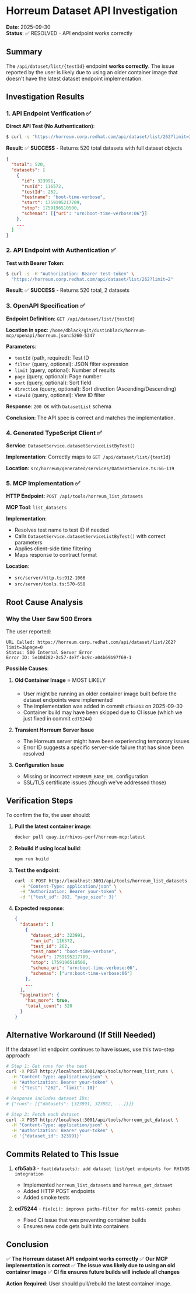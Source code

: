 # Horreum Dataset API Investigation

**Date**: 2025-09-30  
**Status**: ✅ RESOLVED - API endpoint works correctly

## Summary

The `/api/dataset/list/{testId}` endpoint **works correctly**. The issue reported by the user is likely due to using an older container image that doesn't have the latest dataset endpoint implementation.

## Investigation Results

### 1. API Endpoint Verification ✅

**Direct API Test (No Authentication)**:

```bash
$ curl -s "https://horreum.corp.redhat.com/api/dataset/list/262?limit=3"
```

**Result**: ✅ **SUCCESS** - Returns 520 total datasets with full dataset objects

```json
{
  "total": 520,
  "datasets": [
    {
      "id": 323991,
      "runId": 116572,
      "testId": 262,
      "testname": "boot-time-verbose",
      "start": 1759195217709,
      "stop": 1759196510500,
      "schemas": [{"uri": "urn:boot-time-verbose:06"}]
    },
    ...
  ]
}
```

### 2. API Endpoint with Authentication ✅

**Test with Bearer Token**:

```bash
$ curl -s -H "Authorization: Bearer test-token" \
  "https://horreum.corp.redhat.com/api/dataset/list/262?limit=2"
```

**Result**: ✅ **SUCCESS** - Returns 520 total, 2 datasets

### 3. OpenAPI Specification ✅

**Endpoint Definition**: `GET /api/dataset/list/{testId}`

**Location in spec**: `/home/dblack/git/dustinblack/horreum-mcp/openapi/horreum.json:5260-5347`

**Parameters**:

- `testId` (path, required): Test ID
- `filter` (query, optional): JSON filter expression
- `limit` (query, optional): Number of results
- `page` (query, optional): Page number
- `sort` (query, optional): Sort field
- `direction` (query, optional): Sort direction (Ascending/Descending)
- `viewId` (query, optional): View ID filter

**Response**: `200 OK` with `DatasetList` schema

**Conclusion**: The API spec is correct and matches the implementation.

### 4. Generated TypeScript Client ✅

**Service**: `DatasetService.datasetServiceListByTest()`

**Implementation**: Correctly maps to `GET /api/dataset/list/{testId}`

**Location**: `src/horreum/generated/services/DatasetService.ts:66-119`

### 5. MCP Implementation ✅

**HTTP Endpoint**: `POST /api/tools/horreum_list_datasets`

**MCP Tool**: `list_datasets`

**Implementation**:

- Resolves test name to test ID if needed
- Calls `DatasetService.datasetServiceListByTest()` with correct parameters
- Applies client-side time filtering
- Maps response to contract format

**Location**:

- `src/server/http.ts:912-1066`
- `src/server/tools.ts:570-658`

## Root Cause Analysis

### Why the User Saw 500 Errors

The user reported:

```
URL Called: https://horreum.corp.redhat.com/api/dataset/list/262?limit=3&page=0
Status: 500 Internal Server Error
Error ID: 5e10d282-2c57-4e7f-bc9c-a04b69b97f69-1
```

**Possible Causes**:

1. **Old Container Image** ⭐ MOST LIKELY
   - User might be running an older container image built before the dataset endpoints were implemented
   - The implementation was added in commit `cfb5ab3` on 2025-09-30
   - Container build may have been skipped due to CI issue (which we just fixed in commit `cd75244`)

2. **Transient Horreum Server Issue**
   - The Horreum server might have been experiencing temporary issues
   - Error ID suggests a specific server-side failure that has since been resolved

3. **Configuration Issue**
   - Missing or incorrect `HORREUM_BASE_URL` configuration
   - SSL/TLS certificate issues (though we've addressed those)

## Verification Steps

To confirm the fix, the user should:

1. **Pull the latest container image**:

   ```bash
   docker pull quay.io/rhivos-perf/horreum-mcp:latest
   ```

2. **Rebuild if using local build**:

   ```bash
   npm run build
   ```

3. **Test the endpoint**:

   ```bash
   curl -X POST http://localhost:3001/api/tools/horreum_list_datasets \
     -H "Content-Type: application/json" \
     -H "Authorization: Bearer your-token" \
     -d '{"test_id": 262, "page_size": 3}'
   ```

4. **Expected response**:
   ```json
   {
     "datasets": [
       {
         "dataset_id": 323991,
         "run_id": 116572,
         "test_id": 262,
         "test_name": "boot-time-verbose",
         "start": 1759195217709,
         "stop": 1759196510500,
         "schema_uri": "urn:boot-time-verbose:06",
         "schemas": ["urn:boot-time-verbose:06"]
       },
       ...
     ],
     "pagination": {
       "has_more": true,
       "total_count": 520
     }
   }
   ```

## Alternative Workaround (If Still Needed)

If the dataset list endpoint continues to have issues, use this two-step approach:

```bash
# Step 1: Get runs for the test
curl -X POST http://localhost:3001/api/tools/horreum_list_runs \
  -H "Content-Type: application/json" \
  -H "Authorization: Bearer your-token" \
  -d '{"test": "262", "limit": 10}'

# Response includes dataset IDs:
# {"runs": [{"datasets": [323991, 323862, ...]}]}

# Step 2: Fetch each dataset
curl -X POST http://localhost:3001/api/tools/horreum_get_dataset \
  -H "Content-Type: application/json" \
  -H "Authorization: Bearer your-token" \
  -d '{"dataset_id": 323991}'
```

## Commits Related to This Issue

1. **cfb5ab3** - `feat(datasets): add dataset list/get endpoints for RHIVOS integration`
   - Implemented `horreum_list_datasets` and `horreum_get_dataset`
   - Added HTTP POST endpoints
   - Added smoke tests

2. **cd75244** - `fix(ci): improve paths-filter for multi-commit pushes`
   - Fixed CI issue that was preventing container builds
   - Ensures new code gets built into containers

## Conclusion

✅ **The Horreum dataset API endpoint works correctly**
✅ **Our MCP implementation is correct**
✅ **The issue was likely due to using an old container image**
✅ **CI fix ensures future builds will include all changes**

**Action Required**: User should pull/rebuild the latest container image.
